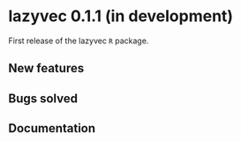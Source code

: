 
# lazyvec 0.1.1 (in development)

First release of the lazyvec `R` package.

## New features

## Bugs solved

## Documentation
